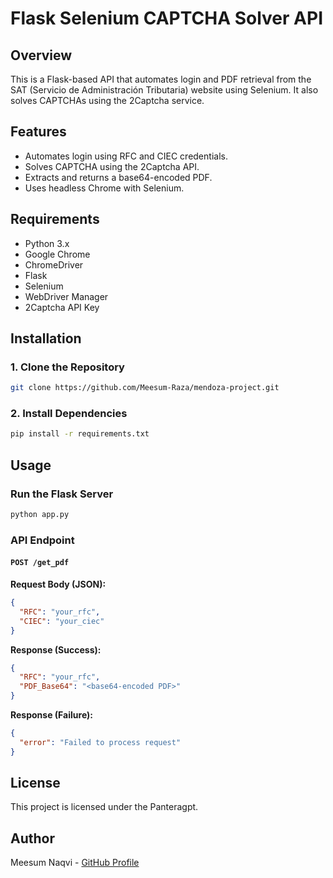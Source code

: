# Flask Selenium CAPTCHA Solver API

## Overview
This is a Flask-based API that automates login and PDF retrieval from the SAT (Servicio de Administración Tributaria) website using Selenium. It also solves CAPTCHAs using the 2Captcha service.

## Features
- Automates login using RFC and CIEC credentials.
- Solves CAPTCHA using the 2Captcha API.
- Extracts and returns a base64-encoded PDF.
- Uses headless Chrome with Selenium.

## Requirements
- Python 3.x
- Google Chrome
- ChromeDriver
- Flask
- Selenium
- WebDriver Manager
- 2Captcha API Key

## Installation

### 1. Clone the Repository
```sh
git clone https://github.com/Meesum-Raza/mendoza-project.git
```

### 2. Install Dependencies
```sh
pip install -r requirements.txt
```

## Usage
### Run the Flask Server
```sh
python app.py
```

### API Endpoint
#### `POST /get_pdf`
**Request Body (JSON):**
```json
{
  "RFC": "your_rfc",
  "CIEC": "your_ciec"
}
```

**Response (Success):**
```json
{
  "RFC": "your_rfc",
  "PDF_Base64": "<base64-encoded PDF>"
}
```

**Response (Failure):**
```json
{
  "error": "Failed to process request"
}
```


## License
This project is licensed under the Panteragpt.

## Author
Meesum Naqvi - [GitHub Profile](https://github.com/Meesum-Raza)

